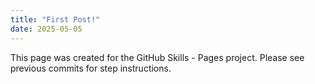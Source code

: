 ```yaml
---
title: "First Post!"
date: 2025-05-05
---
```


This page was created for the GitHub Skills - Pages project. Please see previous commits for step instructions.
